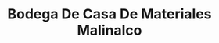 ---
title: "Bodega De Casa De Materiales Malinalco"
url: /malinalco/bodega-de-casa-de-materiales-malinalco/
shop: comercio
---